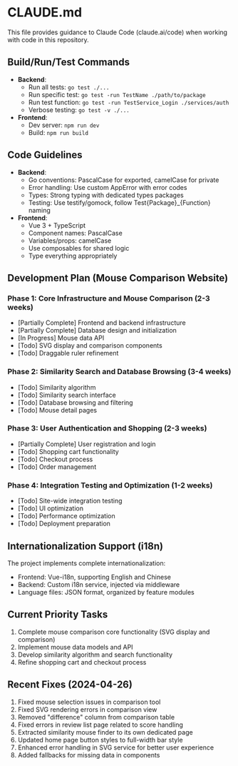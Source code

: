 # CLAUDE.md

This file provides guidance to Claude Code (claude.ai/code) when working with code in this repository.

## Build/Run/Test Commands
- **Backend**: 
  - Run all tests: `go test ./...`
  - Run specific test: `go test -run TestName ./path/to/package`
  - Run test function: `go test -run TestService_Login ./services/auth`
  - Verbose testing: `go test -v ./...`
- **Frontend**:
  - Dev server: `npm run dev`
  - Build: `npm run build`

## Code Guidelines
- **Backend**:
  - Go conventions: PascalCase for exported, camelCase for private
  - Error handling: Use custom AppError with error codes
  - Types: Strong typing with dedicated types packages
  - Testing: Use testify/gomock, follow Test{Package}_{Function} naming
- **Frontend**:
  - Vue 3 + TypeScript
  - Component names: PascalCase
  - Variables/props: camelCase
  - Use composables for shared logic
  - Type everything appropriately

## Development Plan (Mouse Comparison Website)

### Phase 1: Core Infrastructure and Mouse Comparison (2-3 weeks)
- [Partially Complete] Frontend and backend infrastructure
- [Partially Complete] Database design and initialization
- [In Progress] Mouse data API
- [Todo] SVG display and comparison components
- [Todo] Draggable ruler refinement

### Phase 2: Similarity Search and Database Browsing (3-4 weeks)
- [Todo] Similarity algorithm
- [Todo] Similarity search interface
- [Todo] Database browsing and filtering
- [Todo] Mouse detail pages

### Phase 3: User Authentication and Shopping (2-3 weeks)
- [Partially Complete] User registration and login
- [Todo] Shopping cart functionality
- [Todo] Checkout process
- [Todo] Order management

### Phase 4: Integration Testing and Optimization (1-2 weeks)
- [Todo] Site-wide integration testing
- [Todo] UI optimization
- [Todo] Performance optimization
- [Todo] Deployment preparation

## Internationalization Support (i18n)
The project implements complete internationalization:
- Frontend: Vue-i18n, supporting English and Chinese
- Backend: Custom i18n service, injected via middleware
- Language files: JSON format, organized by feature modules

## Current Priority Tasks
1. Complete mouse comparison core functionality (SVG display and comparison)
2. Implement mouse data models and API
3. Develop similarity algorithm and search functionality
4. Refine shopping cart and checkout process

## Recent Fixes (2024-04-26)
1. Fixed mouse selection issues in comparison tool
2. Fixed SVG rendering errors in comparison view 
3. Removed "difference" column from comparison table
4. Fixed errors in review list page related to score handling
5. Extracted similarity mouse finder to its own dedicated page
6. Updated home page button styles to full-width bar style
7. Enhanced error handling in SVG service for better user experience
8. Added fallbacks for missing data in components